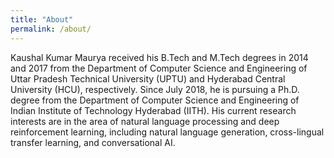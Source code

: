 ```yaml
---
title: "About"
permalink: /about/
---
```


Kaushal Kumar Maurya received his B.Tech and M.Tech degrees in 2014 and 2017 from the Department of Computer Science and Engineering of Uttar Pradesh Technical University (UPTU) and Hyderabad Central University (HCU), respectively. Since July 2018, he is pursuing a Ph.D. degree from the Department of Computer Science and Engineering of Indian Institute of Technology Hyderabad (IITH). His current research interests are in the area of natural language processing and deep reinforcement learning, including natural language generation, cross-lingual transfer learning, and conversational AI.
